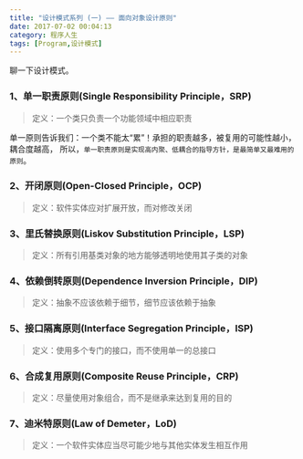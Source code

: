 ```yaml
---
title: "设计模式系列 (一) —— 面向对象设计原则"
date: 2017-07-02 00:04:13
category: 程序人生
tags: [Program,设计模式]
---
```

聊一下设计模式。
<!--more-->
### 1、单一职责原则(Single Responsibility Principle，SRP)

> 定义：一个类只负责一个功能领域中相应职责

单一原则告诉我们：一个类不能太“累”！承担的职责越多，被复用的可能性越小，耦合度越高，
所以，`单一职责原则是实现高内聚、低耦合的指导方针，是最简单又最难用的原则`。

### 2、开闭原则(Open-Closed Principle，OCP)

> 定义：软件实体应对扩展开放，而对修改关闭

### 3、里氏替换原则(Liskov Substitution Principle，LSP)

> 定义：所有引用基类对象的地方能够透明地使用其子类的对象

### 4、依赖倒转原则(Dependence Inversion Principle，DIP)

> 定义：抽象不应该依赖于细节，细节应该依赖于抽象

### 5、接口隔离原则(Interface Segregation Principle，ISP)

> 定义：使用多个专门的接口，而不使用单一的总接口

### 6、合成复用原则(Composite Reuse Principle，CRP)

> 定义：尽量使用对象组合，而不是继承来达到复用的目的

### 7、迪米特原则(Law of Demeter，LoD)

> 定义：一个软件实体应当尽可能少地与其他实体发生相互作用